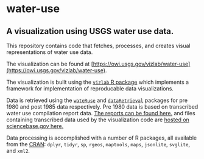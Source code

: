 # water-use
## A visualization using USGS water use data.

This repository contains code that fetches, processes, and creates visual representations of water use data.  

The visualization can be found at [https://owi.usgs.gov/vizlab/water-use](https://owi.usgs.gov/vizlab/water-use).  

The visualization is built using the [`vizlab` R package](https://github.com/USGS-VIZLAB/vizlab) which implements a framework for implementation of reproducable data visualizations.   

Data is retrieved using the [`wateRuse`](https://github.com/USGS-R/wateRuse) and [`dataRetrieval`](https://cran.r-project.org/web/packages/dataRetrieval/index.html) packages for pre 1980 and post 1985 data respectively. Pre 1980 data is based on transcribed water use compilation report data. [The reports can be found here.](http://water.usgs.gov/watuse/50years.html) and files containing transcribed data used by the visualization code are [hosted on sciencebase.gov here.](https://www.sciencebase.gov/catalog/item/584f00cee4b0260a373819db)  

Data processing is accomplished with a number of R packages, all available from the [CRAN](https://cran.r-project.org/): `dplyr`, `tidyr`, `sp`, `rgeos`, `maptools`, `maps`, `jsonlite`, `svglite`, and `xml2`.  
